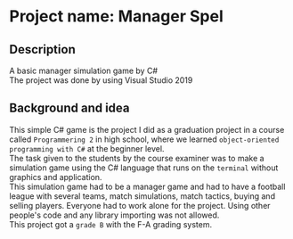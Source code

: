 # Project name: Manager Spel

## Description
A basic manager simulation game by C#  
The project was done by using Visual Studio 2019  

## Background and idea
This simple C# game is the project I did as a graduation project in a course called ``Programmering 2`` in high school, where we learned ``object-oriented programming with C#`` at the beginner level.  
The task given to the students by the course examiner was to make a simulation game using the C# language that runs on the ``terminal`` without graphics and application.  
This simulation game had to be a manager game and had to have a football league with several teams, match simulations, match tactics, buying and selling players. Everyone had to work alone for the project. Using other people's code and any library importing was not allowed.  
This project got a ``grade B`` with the F-A grading system.